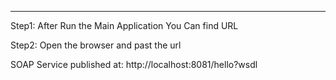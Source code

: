 --------

Step1: After Run the Main Application You Can find URL

Step2: Open the browser and past the url

SOAP Service published at: http://localhost:8081/hello?wsdl
